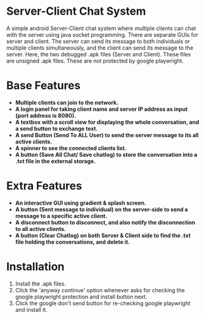 # Server-Client Chat System
A simple android Server-Client chat system where multiple clients can chat with the server using java socket programming. There are separate GUIs for server and client. The server can send its message to both individuals or multiple clients simultaneously, and the client can send its message to the server. Here, the two debugged .apk files (Server and Client). These files are unsigned .apk files. These are not protected by google playwright.

# Base Features
* **Multiple clients can join to the network.**
* **A login panel for taking client name and server IP address as input (port address is 8080).**
* **A textbox with a scroll view for displaying the whole conversation, and a send button to exchange text.**
* **A send Button (Send To ALL User) to send the server message to its all active clients.**
* **A spinner to see the connected clients list.**
* **A button (Save All Chat/ Save chatlog) to store the conversation into a .txt file in the external storage.**

# Extra Features
* **An interactive GUI  using gradient & splash screen.**
* **A button (Sent message to individual) on the server-side to send a message to a specific active client.**
* **A disconnect button to disconnect, and also notify the disconnection to all active clients.**
* **A button (Clear Chatlog) on both Server & Client side to find the .txt file holding the conversations, and delete it.**

# Installation
1. Install the .apk files.
2. Click the 'anyway continue' option whenever asks for checking the google playwright protection and install button next.
4. Click the google don't send button for re-checking google playwright and install it.
